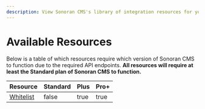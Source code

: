 ```yaml
---
description: View Sonoran CMS's library of integration resources for your community!
---
```


# Available Resources

Below is a table of which resources require which version of Sonoran CMS to function due to the required API endpoints. **All resources will require at least the Standard plan of Sonoran CMS to function.**

<table><thead><tr><th>Resource</th><th data-type="checkbox">Standard</th><th data-type="checkbox">Plus</th><th data-type="checkbox">Pro+</th></tr></thead><tbody><tr><td><a href="whitelist.md">Whitelist</a></td><td>false</td><td>true</td><td>true</td></tr></tbody></table>

